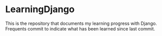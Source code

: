 # LearningDjango
This is the repository that documents my learning progress with Django. Frequents commit to indicate what has been learned since last commit. 
